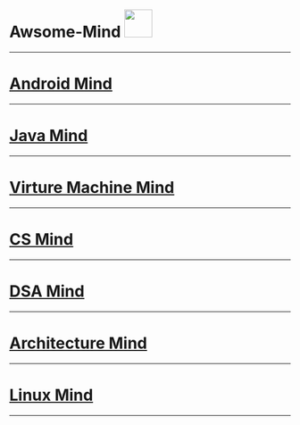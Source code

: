 # Awsome-Mind <img src="https://emojis.slackmojis.com/emojis/images/1471045839/793/computerrage.gif" width="50" height="50"/>

------------------
# [Android Mind](https://github.com/xianfeng92/Awsome-Mind/blob/master/Android/README.md)

------------------
# [Java Mind](https://github.com/xianfeng92/Awsome-Mind/blob/master/java/README.md)

------------------------
# [Virture Machine Mind](https://github.com/xianfeng92/Awsome-Mind/blob/master/VM/README.md)

------------------------
# [CS Mind](https://github.com/xianfeng92/Awsome-Mind/blob/master/CS/README.md)

--------------------------
# [DSA Mind](https://github.com/xianfeng92/Awsome-Mind/blob/master/DSA/README.md)

------------------------
# [Architecture Mind](https://github.com/xianfeng92/Awsome-Mind/blob/master/Architecture/README.md)

-------------------
# [Linux Mind](https://github.com/xianfeng92/Awsome-Mind/blob/master/Linux/README.md)

-------------------




